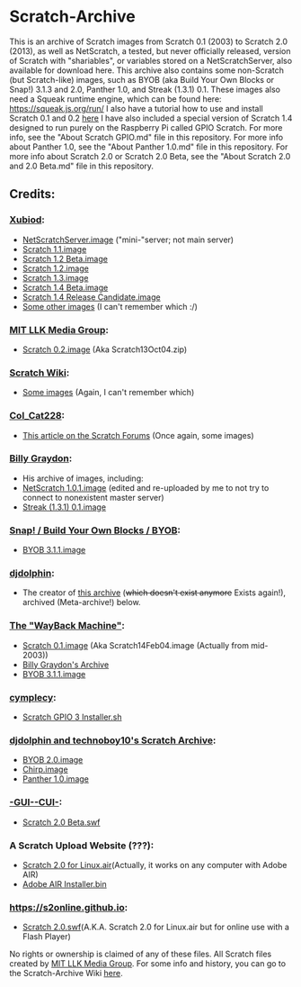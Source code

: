 # Scratch-Archive
This is an archive of Scratch images from Scratch 0.1 (2003) to Scratch 2.0 (2013), as well as NetScratch, a tested, but never officially released, version of Scratch with "shariables", or variables stored on a NetScratchServer, also available for download here. This archive also contains some non-Scratch (but Scratch-like) images, such as BYOB (aka Build Your Own Blocks or Snap!) 3.1.3 and 2.0, Panther 1.0, and Streak (1.3.1) 0.1. These images also need a Squeak runtime engine, which can be found here: https://squeak.js.org/run/ I also have a tutorial how to use and install Scratch 0.1 and 0.2 [here](https://scratch.mit.edu/discuss/topic/436970/) I have also included a special version of Scratch 1.4 designed to run purely on the Raspberry Pi called GPIO Scratch. For more info, see the "About Scratch GPIO.md" file in this repository. For more info about Panther 1.0, see the "About Panther 1.0.md" file in this repository. For more info about Scratch 2.0 or Scratch 2.0 Beta, see the "About Scratch 2.0 and 2.0 Beta.md" file in this repository.
## Credits:
### [Xubiod](https://github.com/xubiod):
- [NetScratchServer.image](https://github.com/xubiod/scratch-archive/blob/master/NetScratchServer.image) ("mini-"server; not main server)  
- [Scratch 1.1.image](https://github.com/xubiod/scratch-archive/blob/master/1.1.image)
- [Scratch 1.2 Beta.image](https://github.com/xubiod/scratch-archive/blob/master/1.2beta.image)
- [Scratch 1.2.image](https://github.com/xubiod/scratch-archive/blob/master/1.2.0.image)
- [Scratch 1.3.image](https://github.com/xubiod/scratch-archive/blob/master/1.3.0.image)
- [Scratch 1.4 Beta.image](https://github.com/xubiod/scratch-archive/blob/master/1.4beta.image)
- [Scratch 1.4 Release Candidate.image](https://github.com/xubiod/scratch-archive/blob/master/Scratch%201.4%20rc.image)
- [Some other images](https://github.com/xubiod/scratch-archive) (I can't remember which :/)
### [MIT LLK Media Group](https://llk.media.mit.edu/):  
- [Scratch 0.2.image](https://llk.media.mit.edu/courses/software/scratch/mas714Scratch-old.html) (Aka Scratch13Oct04.zip)
### [Scratch Wiki](https://en.scratch-wiki.info/):
- [Some images](https://en.scratch-wiki.info/wiki/Development_of_Scratch_1.0) (Again, I can't remember which)
### [Col_Cat228](https://scratch.mit.edu/users/Col_Cat228/):
- [This article on the Scratch Forums](https://scratch.mit.edu/discuss/topic/409440/?page=1) (Once again, some images)
### [Billy Graydon](http://web.archive.org/web/20100903075459/http://streak.t35.com/downloads.html):  
- His archive of images, including:  
- [NetScratch 1.0.1.image](http://www.mediafire.com/file/kon4yzmiwod/NetScratch_1.0.1.image/file) (edited and re-uploaded by me to not try to connect to nonexistent master server)
- [Streak (1.3.1) 0.1.image](http://www.mediafire.com/file/jybhzzenznd/Streak%25281.3.1%25290.1.image/file)  
### [Snap! / Build Your Own Blocks / BYOB](snap.berkeley.edu):
- [BYOB 3.1.1.image](https://web.archive.org/web/20130424072729/http://snap.berkeley.edu/BYOB_3_1_1_110519_w_changes.zip)
### [djdolphin](https://scratch.mit.edu/users/djdolphin/):
- The creator of [this archive](http://archive.glitch.pizza) (~~which doesn't exist anymore~~ Exists again!), archived (Meta-archive!) below.
### [The "WayBack Machine"](https://web.archive.org/):  
- [Scratch 0.1.image](https://web.archive.org/web/20190518015744/http://archive.glitch.pizza/mods/Scratch14Feb04.image) (Aka Scratch14Feb04.image (Actually from mid-2003))  
- [Billy Graydon's Archive](http://web.archive.org/web/20100903075459/http://streak.t35.com/downloads.html)
- [BYOB 3.1.1.image](https://web.archive.org/web/20130424072729/http://snap.berkeley.edu/BYOB_3_1_1_110519_w_changes.zip)  
### [cymplecy](https://github.com/cymplecy):
- [Scratch GPIO 3 Installer.sh](https://github.com/cymplecy/scratch_gpio/blob/V5/installer/install_scratchgpio3.sh)
### [djdolphin and technoboy10's Scratch Archive](http://archive.glitch.pizza):
- [BYOB 2.0.image](https://github.com/retro-person/Scratch-Archive/blob/master/BYOB%202.0.image)
- [Chirp.image](https://github.com/retro-person/Scratch-Archive/blob/master/Chirp.image)
- [Panther 1.0.image](https://github.com/retro-person/Scratch-Archive/blob/master/Panther%201.0.image)
### [-GUI--CUI-](https://scratch.mit.edu/users/-GUI--CUI-/):
- [Scratch 2.0 Beta.swf](http://subversion.assembla.com/svn/scratchr/app/webroot/static/experimental/Scratch.swf)
### A Scratch Upload Website (???):
- [Scratch 2.0 for Linux.air](https://uploads.scratch.mit.edu/scratchr2/static/sa/Scratch-461.air)(Actually, it works on any computer with Adobe AIR)
- [Adobe AIR Installer.bin](http://airdownload.adobe.com/air/lin/download/2.6/AdobeAIRInstaller.bin)
### https://s2online.github.io:
- [Scratch 2.0.swf](https://s2online.github.io/build/11.6/Scratch.swf)(A.K.A. Scratch 2.0 for Linux.air but for online use with a Flash Player)

No rights or ownership is claimed of any of these files. All Scratch files created by [MIT LLK Media Group](https://llk.media.mit.edu/).
For some info and history, you can go to the Scratch-Archive Wiki [here](https://github.com/retro-person/Scratch-Archive/wiki).
